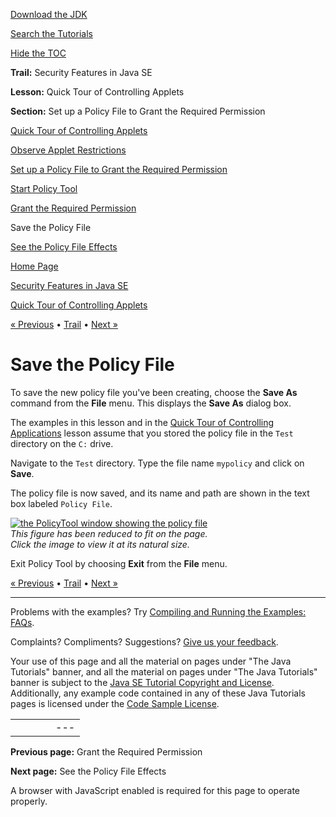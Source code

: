 [Download
the JDK](http://java.sun.com/javase/6/download.jsp)
  
[Search the
Tutorials](../../search.html)
  
[Hide the TOC](javascript:toggleLeft())

**Trail:** Security Features in Java SE
  
**Lesson:** Quick Tour of Controlling Applets
  
**Section:** Set up a Policy File to Grant the Required Permission

[Quick Tour of Controlling Applets](index.html)

[Observe Applet Restrictions](step1.html)

[Set up a Policy File to Grant the Required Permission](step2.html)

[Start Policy Tool](wstep1.html)

[Grant the Required Permission](wstep2.html)

Save the Policy File

[See the Policy File Effects](step3.html)

[Home Page](../../index.html)
>
[Security Features in Java SE](../index.html)
>
[Quick Tour of Controlling Applets](index.html)

[« Previous](wstep2.html) • [Trail](../TOC.html) • [Next »](step3.html)

# Save the Policy File

To save the new policy file you've been creating,
choose the **Save As** command from the
**File** menu. This displays the **Save As** dialog box.

The examples in this lesson and in the
[Quick Tour of Controlling Applications](../tour2/index.html)
lesson assume that you stored the policy file in the
`Test` directory on the `C:` drive.

Navigate to the `Test` directory. Type the
file name `mypolicy` and click on **Save**.

The policy file is
now saved, and its name and path are shown in the text box labeled `Policy File`.

[![the PolicyTool window showing the policy file](../../figures/security/WQ1ptWithFilename1.gif)](../../figures/security/WQ1ptWithFilename1.gif)  
*This figure has been reduced to fit on the page.   
 Click the image to view it at its natural size.*

Exit Policy Tool by choosing
**Exit** from the **File** menu.

[« Previous](wstep2.html)
•
[Trail](../TOC.html)
•
[Next »](step3.html)

---

Problems with the examples? Try [Compiling and Running
the Examples: FAQs](../../information/run-examples.html).
  
Complaints? Compliments? Suggestions? [Give
us your feedback](http://download.oracle.com/javase/feedback.html).

Your use of this page and all the material on pages under "The Java Tutorials" banner,
and all the material on pages under "The Java Tutorials" banner is subject to the [Java SE Tutorial Copyright
and License](../../information/license.html).
Additionally, any example code contained in any of these Java
Tutorials pages is licensed under the
[Code
Sample License](http://developers.sun.com/license/berkeley_license.html).

|  |  |  |  |  |
| --- | --- | --- | --- | --- |
| |  |  | | --- | --- | | duke image | Oracle logo | | [About Oracle](http://www.oracle.com/us/corporate/index.html) | [Oracle Technology Network](http://www.oracle.com/technology/index.html) | [Terms of Service](https://www.samplecode.oracle.com/servlets/CompulsoryClickThrough?type=TermsOfService) | Copyright © 1995, 2011 Oracle and/or its affiliates. All rights reserved. |

**Previous page:** Grant the Required Permission
  
**Next page:** See the Policy File Effects




A browser with JavaScript enabled is required for this page to operate properly.